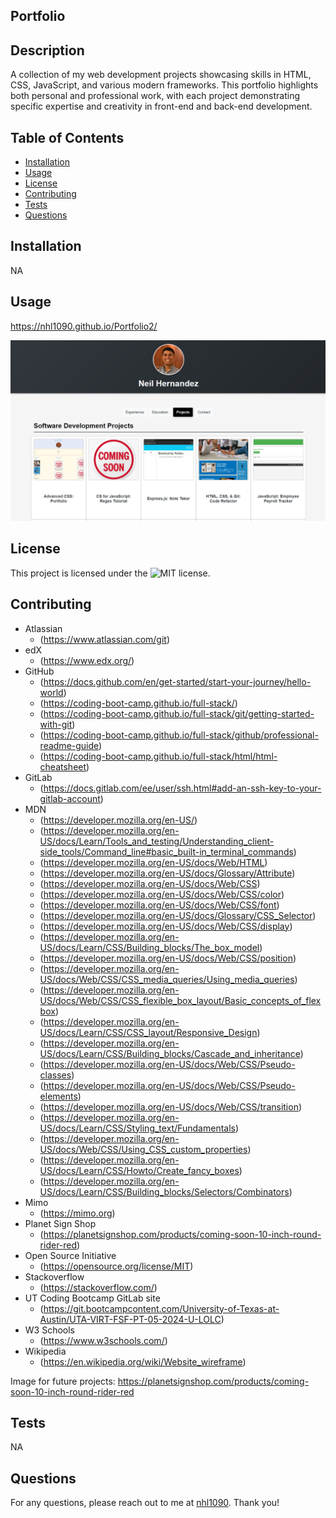 ## Portfolio

## Description
A collection of my web development projects showcasing skills in HTML, CSS, JavaScript, and various modern frameworks. This portfolio highlights both personal and professional work, with each project demonstrating specific expertise and creativity in front-end and back-end development.


## Table of Contents
- [Installation](#installation)
- [Usage](#usage)
- [License](#license)
- [Contributing](#contributing)
- [Tests](#tests)
- [Questions](#questions)


## Installation
NA


## Usage
https://nhl1090.github.io/Portfolio2/

![Screenshot](./assets/images/p2%20-%20portfolio.png)

## License
This project is licensed under the ![MIT license](https://opensource.org/license/MIT).


## Contributing
- Atlassian
    - (https://www.atlassian.com/git)
- edX
    - (https://www.edx.org/)
- GitHub
    - (https://docs.github.com/en/get-started/start-your-journey/hello-world)
    - (https://coding-boot-camp.github.io/full-stack/)
    - (https://coding-boot-camp.github.io/full-stack/git/getting-started-with-git)
    - (https://coding-boot-camp.github.io/full-stack/github/professional-readme-guide)
    - (https://coding-boot-camp.github.io/full-stack/html/html-cheatsheet)
- GitLab
    - (https://docs.gitlab.com/ee/user/ssh.html#add-an-ssh-key-to-your-gitlab-account)
- MDN 
    - (https://developer.mozilla.org/en-US/)
    - (https://developer.mozilla.org/en-US/docs/Learn/Tools_and_testing/Understanding_client-side_tools/Command_line#basic_built-in_terminal_commands)
    - (https://developer.mozilla.org/en-US/docs/Web/HTML)
    - (https://developer.mozilla.org/en-US/docs/Glossary/Attribute)
    - (https://developer.mozilla.org/en-US/docs/Web/CSS)
    - (https://developer.mozilla.org/en-US/docs/Web/CSS/color)
    - (https://developer.mozilla.org/en-US/docs/Web/CSS/font)
    - (https://developer.mozilla.org/en-US/docs/Glossary/CSS_Selector)
    - (https://developer.mozilla.org/en-US/docs/Web/CSS/display)
    - (https://developer.mozilla.org/en-US/docs/Learn/CSS/Building_blocks/The_box_model)
    - (https://developer.mozilla.org/en-US/docs/Web/CSS/position)
    - (https://developer.mozilla.org/en-US/docs/Web/CSS/CSS_media_queries/Using_media_queries)
    - (https://developer.mozilla.org/en-US/docs/Web/CSS/CSS_flexible_box_layout/Basic_concepts_of_flexbox)
    - (https://developer.mozilla.org/en-US/docs/Learn/CSS/CSS_layout/Responsive_Design)
    - (https://developer.mozilla.org/en-US/docs/Learn/CSS/Building_blocks/Cascade_and_inheritance)
    - (https://developer.mozilla.org/en-US/docs/Web/CSS/Pseudo-classes)
    - (https://developer.mozilla.org/en-US/docs/Web/CSS/Pseudo-elements)
    - (https://developer.mozilla.org/en-US/docs/Web/CSS/transition)
    - (https://developer.mozilla.org/en-US/docs/Learn/CSS/Styling_text/Fundamentals)
    - (https://developer.mozilla.org/en-US/docs/Web/CSS/Using_CSS_custom_properties)
    - (https://developer.mozilla.org/en-US/docs/Learn/CSS/Howto/Create_fancy_boxes)
    - (https://developer.mozilla.org/en-US/docs/Learn/CSS/Building_blocks/Selectors/Combinators)
- Mimo
    - (https://mimo.org)
- Planet Sign Shop
    - (https://planetsignshop.com/products/coming-soon-10-inch-round-rider-red)
- Open Source Initiative
    - (https://opensource.org/license/MIT)
- Stackoverflow
    - (https://stackoverflow.com/)
- UT Coding Bootcamp GitLab site
    - (https://git.bootcampcontent.com/University-of-Texas-at-Austin/UTA-VIRT-FSF-PT-05-2024-U-LOLC)
- W3 Schools
    - (https://www.w3schools.com/)
- Wikipedia
    - (https://en.wikipedia.org/wiki/Website_wireframe)

Image for future projects:
https://planetsignshop.com/products/coming-soon-10-inch-round-rider-red


## Tests
NA


## Questions
For any questions, please reach out to me at [nhl1090](https://github.com/nhl1090). Thank you!